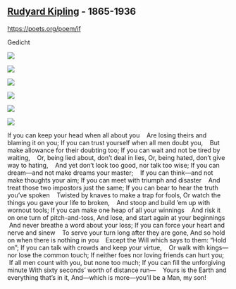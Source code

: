 ## [Rudyard Kipling](https://poets.org/poet/rudyard-kipling) - 1865-1936

https://poets.org/poem/if

Gedicht

![](facebook.svg)


![](twitter.svg)


![](tumblr.svg)


![](print.svg)


![](embed.svg)


![](collection.svg)



If you can keep your head when all about you
   Are losing theirs and blaming it on you;
If you can trust yourself when all men doubt you,
   But make allowance for their doubting too;
If you can wait and not be tired by waiting,
   Or, being lied about, don’t deal in lies,
Or, being hated, don’t give way to hating,
   And yet don’t look too good, nor talk too wise;
If you can dream—and not make dreams your master;
   If you can think—and not make thoughts your aim;
If you can meet with triumph and disaster
   And treat those two impostors just the same;
If you can bear to hear the truth you’ve spoken
   Twisted by knaves to make a trap for fools,
Or watch the things you gave your life to broken,
   And stoop and build ’em up with wornout tools;
If you can make one heap of all your winnings
   And risk it on one turn of pitch-and-toss,
And lose, and start again at your beginnings
   And never breathe a word about your loss;
If you can force your heart and nerve and sinew
   To serve your turn long after they are gone,
And so hold on when there is nothing in you
   Except the Will which says to them: “Hold on”;
If you can talk with crowds and keep your virtue,
   Or walk with kings—nor lose the common touch;
If neither foes nor loving friends can hurt you;
   If all men count with you, but none too much;
If you can fill the unforgiving minute
With sixty seconds’ worth of distance run—
   Yours is the Earth and everything that’s in it,
And—which is more—you’ll be a Man, my son!